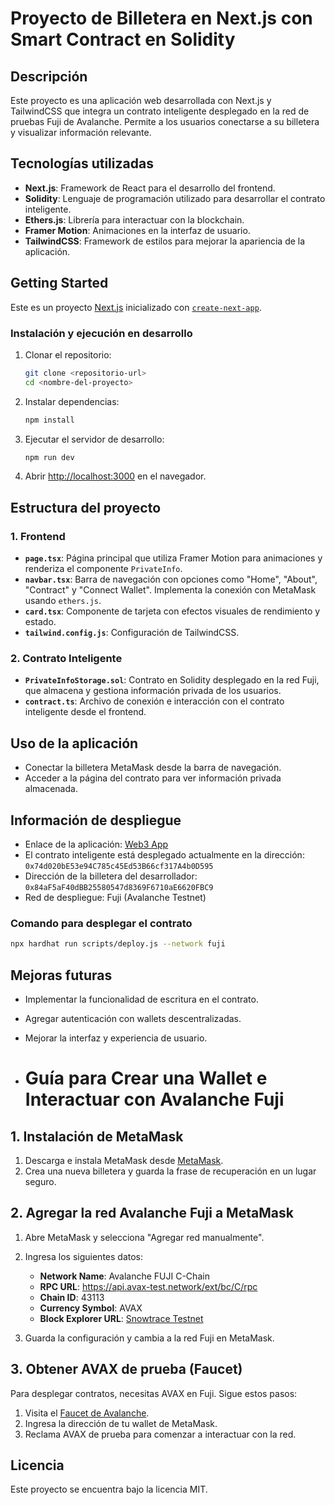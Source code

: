# Proyecto de Billetera en Next.js con Smart Contract en Solidity

## Descripción
Este proyecto es una aplicación web desarrollada con Next.js y TailwindCSS que integra un contrato inteligente desplegado en la red de pruebas Fuji de Avalanche. Permite a los usuarios conectarse a su billetera y visualizar información relevante.

## Tecnologías utilizadas
- **Next.js**: Framework de React para el desarrollo del frontend.
- **Solidity**: Lenguaje de programación utilizado para desarrollar el contrato inteligente.
- **Ethers.js**: Librería para interactuar con la blockchain.
- **Framer Motion**: Animaciones en la interfaz de usuario.
- **TailwindCSS**: Framework de estilos para mejorar la apariencia de la aplicación.

## Getting Started

Este es un proyecto [Next.js](https://nextjs.org/) inicializado con [`create-next-app`](https://github.com/vercel/next.js/tree/canary/packages/create-next-app).

### Instalación y ejecución en desarrollo

1. Clonar el repositorio:
   ```bash
   git clone <repositorio-url>
   cd <nombre-del-proyecto>
   ```
2. Instalar dependencias:
   ```bash
   npm install
   ```
3. Ejecutar el servidor de desarrollo:
   ```bash
   npm run dev
   ```
4. Abrir [http://localhost:3000](http://localhost:3000) en el navegador.

## Estructura del proyecto

### 1. Frontend
- **`page.tsx`**: Página principal que utiliza Framer Motion para animaciones y renderiza el componente `PrivateInfo`.
- **`navbar.tsx`**: Barra de navegación con opciones como "Home", "About", "Contract" y "Connect Wallet". Implementa la conexión con MetaMask usando `ethers.js`.
- **`card.tsx`**: Componente de tarjeta con efectos visuales de rendimiento y estado.
- **`tailwind.config.js`**: Configuración de TailwindCSS.

### 2. Contrato Inteligente
- **`PrivateInfoStorage.sol`**: Contrato en Solidity desplegado en la red Fuji, que almacena y gestiona información privada de los usuarios.
- **`contract.ts`**: Archivo de conexión e interacción con el contrato inteligente desde el frontend.

## Uso de la aplicación
- Conectar la billetera MetaMask desde la barra de navegación.
- Acceder a la página del contrato para ver información privada almacenada.

## Información de despliegue
- Enlace de la aplicación: [Web3 App](https://web3-qk3ri4cfp-camilaquimbayas-projects.vercel.app/)
- El contrato inteligente está desplegado actualmente en la dirección: `0x74d020bE53e94C785c45Ed53B66cf317A4b0D595`
- Dirección de la billetera del desarrollador: `0x84aF5aF40dBB25580547d8369F6710aE6620FBC9`
- Red de despliegue: Fuji (Avalanche Testnet)

### Comando para desplegar el contrato
```bash
npx hardhat run scripts/deploy.js --network fuji
```

## Mejoras futuras
- Implementar la funcionalidad de escritura en el contrato.
- Agregar autenticación con wallets descentralizadas.
- Mejorar la interfaz y experiencia de usuario.

- # Guía para Crear una Wallet e Interactuar con Avalanche Fuji

## 1. Instalación de MetaMask

1. Descarga e instala MetaMask desde [MetaMask](https://metamask.io/).
2. Crea una nueva billetera y guarda la frase de recuperación en un lugar seguro.

## 2. Agregar la red Avalanche Fuji a MetaMask

1. Abre MetaMask y selecciona "Agregar red manualmente".
2. Ingresa los siguientes datos:

   - **Network Name**: Avalanche FUJI C-Chain  
   - **RPC URL**: https://api.avax-test.network/ext/bc/C/rpc  
   - **Chain ID**: 43113  
   - **Currency Symbol**: AVAX  
   - **Block Explorer URL**: [Snowtrace Testnet](https://testnet.snowtrace.io/)  

3. Guarda la configuración y cambia a la red Fuji en MetaMask.

## 3. Obtener AVAX de prueba (Faucet)

Para desplegar contratos, necesitas AVAX en Fuji. Sigue estos pasos:

1. Visita el [Faucet de Avalanche](https://faucet.avax.network/).
2. Ingresa la dirección de tu wallet de MetaMask.
3. Reclama AVAX de prueba para comenzar a interactuar con la red.



## Licencia
Este proyecto se encuentra bajo la licencia MIT.

